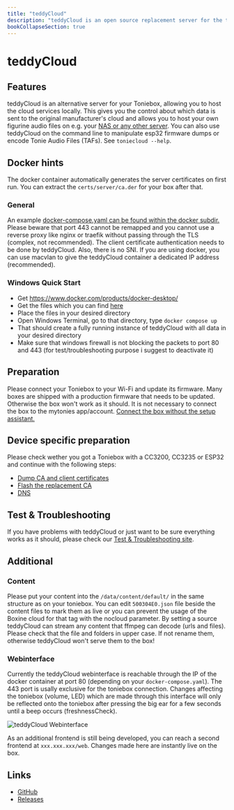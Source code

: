 ```yaml
---
title: "teddyCloud"
description: "teddyCloud is an open source replacement server for the tonies cloud."
bookCollapseSection: true
---
```

# teddyCloud

## Features
teddyCloud is an alternative server for your Toniebox, allowing you to host the cloud services locally.
This gives you the control about which data is sent to the original manufacturer's cloud and allows you
to host your own figurine audio files on e.g. your [NAS or any other server](supported-server-hardware). 
You can also use teddyCloud on the command line to manipulate esp32 firmware dumps or encode Tonie Audio Files (TAFs). See ```toniecloud --help```.

## Docker hints
The docker container automatically generates the server certificates on first run. You can extract the ```certs/server/ca.der``` for your box after that. 

### General
An example [docker-compose.yaml can be found within the docker subdir.](https://github.com/toniebox-reverse-engineering/teddycloud/blob/master/docker/docker-compose.yaml)
Please beware that port 443 cannot be remapped and you cannot use a reverse proxy like nginx or traefik without passing through the TLS (complex, not recommended). The client certificate authentication needs to be done by teddyCloud. Also, there is no SNI. If you are using docker, you can use macvlan to give the teddyCloud container a dedicated IP address (recommended).

### Windows Quick Start
+ Get https://www.docker.com/products/docker-desktop/
+ Get the files which you can find [here](https://github.com/toniebox-reverse-engineering/teddycloud/blob/master/docker/windows)
+ Place the files in your desired directory
+ Open Windows Terminal, go to that directory, type
  `docker compose up`
+ That should create a fully running instance of teddyCloud with all data in your desired directory
+ Make sure that windows firewall is not blocking the packets to port 80 and 443 (for test/troubleshooting purpose i suggest to deactivate it)


## Preparation
Please connect your Toniebox to your Wi-Fi and update its firmware. Many boxes are shipped with a production firmware that needs to be updated. Otherwise the box won't work as it should. It is not necessary to connect the box to the mytonies app/account. [Connect the box without the setup assistant.](https://support.tonies.com/hc/en-us/articles/4415294030482-How-do-I-set-up-a-Wi-Fi-connection-without-the-setup-assistant)

## Device specific preparation
Please check wether you got a Toniebox with a CC3200, CC3235 or ESP32 and continue with the following steps:
* [Dump CA and client certificates](dump-certs)
* [Flash the replacement CA](flash-ca)
* [DNS](dns)

## Test & Troubleshooting
If you have problems with teddyCloud or just want to be sure everything works as it should, please check our [Test & Troubleshooting site](test-troubleshooting).

## Additional

### Content
Please put your content into the ```/data/content/default/``` in the same structure as on your toniebox. You can edit ```500304E0.json``` file beside the content files to mark them as live or you can prevent the usage of the Boxine cloud for that tag with the nocloud parameter. By setting a source teddyCloud can stream any content that ffmpeg can decode (urls and files). Please check that the file and folders in upper case. If not rename them, otherwise teddyCloud won't serve them to the box!

### Webinterface
Currently the teddyCloud webinterface is reachable through the IP of the docker container at port 80 (depending on your ```docker-compose.yaml```). The 443 port is usally exclusive for the toniebox connection. Changes affecting the toniebox (volume, LED) which are made through this interface will only be reflected onto the toniebox after pressing the big ear for a few seconds until a beep occurs (freshnessCheck).

![teddyCloud Webinterface](/img/teddyCloudWebinterface.png)


As an additional frontend is still being developed, you can reach a second frontend at ```xxx.xxx.xxx/web```. Changes made here are instantly live on the box.



## Links
* [GitHub](https://github.com/toniebox-reverse-engineering/teddycloud)
* [Releases](https://github.com/toniebox-reverse-engineering/teddycloud/releases)
